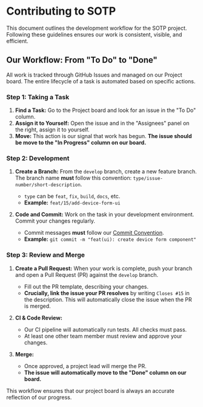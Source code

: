 # Contributing to SOTP

This document outlines the development workflow for the SOTP project. Following these guidelines ensures our work is consistent, visible, and efficient.

## Our Workflow: From "To Do" to "Done"

All work is tracked through GitHub Issues and managed on our Project board. The entire lifecycle of a task is automated based on specific actions.

### Step 1: Taking a Task

1.  **Find a Task:** Go to the Project board and look for an issue in the "To Do" column.
2.  **Assign it to Yourself:** Open the issue and in the "Assignees" panel on the right, assign it to yourself.
3.  **Move:** This action is our signal that work has begun. **The issue should be move to the "In Progress" column on our board.**

### Step 2: Development

1.  **Create a Branch:** From the `develop` branch, create a new feature branch. The branch name **must** follow this convention: `type/issue-number/short-description`.
    * `type` can be `feat`, `fix`, `build`, `docs`, etc.
    * **Example:** `feat/15/add-device-form-ui`

2.  **Code and Commit:** Work on the task in your development environment. Commit your changes regularly.
    * Commit messages **must** follow our [Commit Convention](/.github/COMMIT_COVENCTIONS.md).
    * **Example:** `git commit -m "feat(ui): create device form component"`

### Step 3: Review and Merge

1.  **Create a Pull Request:** When your work is complete, push your branch and open a Pull Request (PR) against the `develop` branch.
    * Fill out the PR template, describing your changes.
    * **Crucially, link the issue your PR resolves** by writing `Closes #15` in the description. This will automatically close the issue when the PR is merged.

2.  **CI & Code Review:**
    * Our CI pipeline will automatically run tests. All checks must pass.
    * At least one other team member must review and approve your changes.

3.  **Merge:**
    * Once approved, a project lead will merge the PR.
    * **The issue will automatically move to the "Done" column on our board.**

This workflow ensures that our project board is always an accurate reflection of our progress.  